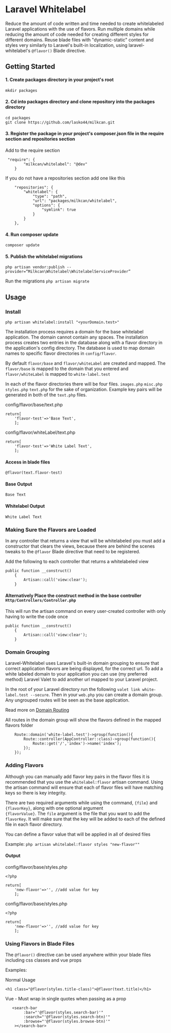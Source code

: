 # Laravel Whitelabel

Reduce the amount of code written and time needed to create whitelabeled Laravel applications with the use of flavors.
Run multiple domains while reducing the amount of code needed for creating different styles for different domains.
Reuse blade files with "dynamic-static" content and styles very similarly to Laravel's built-in localization, using 
laravel-whitelabel's `@flavor()` Blade directive. 


## Getting Started

#### 1. Create packages directory in your project's root

``mkdir packages``

#### 2. Cd into packages directory and clone repository into the packages directory
```
cd packages
git clone https://github.com/lasko44/milkcan.git
```

#### 3.  Register the package in your project's composer.json file in the require section and repositories section

Add to the require section
```
 "require": {
        "milkcan/whitelabel": "@dev"
    }
```

If you do not have a repositories section add one like this

```
    "repositories": {
        "whitelabel": {
            "type": "path",
            "url": "packages/milkcan/whitelabel",
            "options": {
                "symlink": true
            }
        }
    },
```

#### 4. Run composer update
``composer update``

#### 5. Publish the whitelabel migrations
``php artisan vendor:publish --provider=“Milkcan\Whitelabel\WhitelabelServiceProvider”``

Run the migrations
``php artisan migrate``


## Usage

### Install

``php artisan whitelabel:install "<yourDomain.test>"``

The installation process requires a domain for the base whitelabel application. The domain cannot contain any spaces. 
The installation process creates two entries in the database along with a flavor directory in the application's config
directory.  The database is used to map domain names to specific flavor directories in ``config/flavor``. 

By default `flavor/base` and `flavor/whiteLabel` are created and mapped. The `flavor/base` is mapped to the domain that
you entered and `flavor/whiteLabel` is mapped to `white-label.test`

In each of the flavor directories there will be four files. `images.php` `misc.php` `styles.php` `text.php` for the sake
of organization. Example key pairs will be generated in both of the  `text.php` files.

config/flavor/base/text.php
```
return[
	'flavor-test'=>'Base Text',
    ];
```

config/flavor/whiteLabel/text.php
```
return[
	'flavor-test'=>'White Label Text',
    ];
```

#### Access in blade files

`@flavor(text.flavor-test)`

#### Base Output
    Base Text

#### Whitelabel Output
    White Label Text

### Making Sure the Flavors are Loaded
In any controller that returns a view that will be whitelabeled you must add a constructor that clears the views, 
because there are behind the scenes tweaks to the `@flavor` Blade directive that need to be registered.

Add the following to each controller that returns a whitelabeled view

```
public function __construct()
    {
        Artisan::call('view:clear');
    }
```

#### Alternatively Place the construct method in the base controller ``Http/Controllers/Controller.php``

This will run the artisan command on every user-created controller with only having to write the code once

```
public function __construct()
    {
        Artisan::call('view:clear');
    }
```

### Domain Grouping

Laravel-Whitelabel uses Laravel's built-in domain grouping to ensure that correct application flavors are being displayed,
for the correct url. To add a white labeled domain to your application you can use (my preferred method) Laravel Valet
to add another url mapped to your Laravel project.

In the root of your Laravel directory run the following `valet link white-label.test --secure`. Then in your `web.php`
you can create a domain group. Any ungrouped routes will be seen as the base application. 

Read more on [Domain Routing](https://laravel.com/docs/9.x/routing#route-group-subdomain-routing)

All routes in the domain group will show the flavors defined in the mapped flavors folder

```
    Route::domain('white-label.test')->group(function(){
        Route::controller(AppController::class)->group(function(){
            Route::get('/','index')->name('index');
        });
    });
```

### Adding Flavors

Although you can manually add flavor key pairs in the flavor files it is recommended that you use the `whitelabel:flavor`
artisan command. Using the artisan command will ensure that each of flavor files will have matching keys so there is key 
integrity. 

There are two required arguments while using the command, `{file}` and `{flavorKey}`, along with one optional argument  
`{flavorValue}`. The `file` argument is the file that you want to add the `flavorKey`. It will make sure that the key will 
be added to each of the defined file in each flavor directory. 

You can define a flavor value that will be applied in all of desired files

Example: 
``php artisan whitelabel:flavor styles "new-flavor""``

#### Output

config/flavor/base/styles.php


```
<?php

return[
	'new-flavor'=>'', //add value for key
    ];

```

config/flavor/base/styles.php

```
<?php

return[
	'new-flavor'=>'', //add value for key
    ];

```

### Using Flavors in Blade Files

The `@flavor()` directive can be used anywhere within your blade files including css classes and vue props

Examples:

Normal Usage

``<h1 class="@flavor(styles.title-class)">@flavor(text.title)</h1>``

Vue - Must wrap in single quotes when passing as a prop

```
   <search-bar
        :bar="'@flavor(styles.search-bar)'"
        :search="'@flavor(styles.search-btn)'"
        :browse="'@flavor(styles.browse-btn)'"
    ></search-bar>
```



